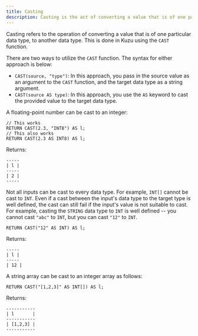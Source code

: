 ```yaml
---
title: Casting
description: Casting is the act of converting a value that is of one particular data type to another data type.
---
```


Casting refers to the operation of converting a value that is of one particular data type, to another data type.
This is done in Kuzu using the `CAST` function.

There are two ways to utilize the `CAST` function. The syntax for either approach is below:

- `CAST(source, "type")`: In this approach, you pass in the source value as an argument to the `CAST` function, and the target data type as a string argument.
- `CAST(source AS type)`: In this approach, you use the `AS` keyword to cast the provided value to the target data type.

A floating-point number can be cast to an integer:

```cypher
// This works
RETURN CAST(2.3, "INT8") AS l;
// This also works
RETURN CAST(2.3 AS INT8) AS l;
```
Returns:
```table
-----
| l |
-----
| 2 |
-----
```

Not all inputs can be cast to every data type. For example, `INT[]` cannot be cast to `INT`. Even
if a cast between the input's data type to the target type is well defined, the cast can still fail
if the input's value is not suitable to cast. For example, casting the `STRING` data type to
`INT` is well defined -- you cannot cast `"abc"` to `INT`, but you can cast `"12"` to `INT`.

```cypher
RETURN CAST("12" AS INT) AS l;
```
Returns:
```table
-----
| l |
-----
| 12 |
```

A string array can be cast to an integer array as follows:

```cypher
RETURN CAST("[1,2,3]" AS INT[]) AS l;
```
Returns:
```table
-----------
| l       |
-----------
| [1,2,3] |
-----------
```
